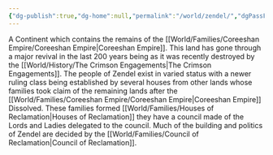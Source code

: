 ```yaml
---
{"dg-publish":true,"dg-home":null,"permalink":"/world/zendel/","dgPassFrontmatter":true}
---
```



A Continent which contains the remains of the [[World/Families/Coreeshan Empire/Coreeshan Empire\|Coreeshan Empire]]. 
This land has gone through a major revival in the last 200 years being as it was recently destroyed by the [[World/History/The Crimson Engagements\|The Crimson Engagements]]. 
The people of Zendel exist in varied status with a newer ruling class being established by several houses from other lands whose families took claim of the remaining lands after the [[World/Families/Coreeshan Empire/Coreeshan Empire\|Coreeshan Empire]] Dissolved. 
These families formed [[World/Families/Houses of Reclamation\|Houses of Reclamation]] they have a council made of the Lords and Ladies delegated to the council. 
Much of the building and politics of Zendel are decided by the [[World/Families/Council of Reclamation\|Council of Reclamation]]. 